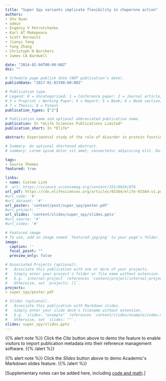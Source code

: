 ```yaml
---
title: "Super Spy variants implicate flexibility in chaperone action"
authors:
- Shu Quan
- admin
- Evgeniy V Petrotchenko
- Karl AT Makepeace
- Scott Horowitz
- Jianyi Yang
- Yang Zhang
- Christoph H Borchers
- James CA Bardwell

date: "2014-02-04T00:00:00Z"
doi: ""

# Schedule page publish date (NOT publication's date).
publishDate: "2017-01-01T00:00:00Z"

# Publication type.
# Legend: 0 = Uncategorized; 1 = Conference paper; 2 = Journal article;
# 3 = Preprint / Working Paper; 4 = Report; 5 = Book; 6 = Book section;
# 7 = Thesis; 8 = Patent
publication_types: ["2"]

# Publication name and optional abbreviated publication name.
publication: In *eLife Sciences Publications Limited*
publication_short: In *Elife*

abstract: Experimental study of the role of disorder in protein function is challenging. It has been proposed that proteins utilize disordered regions in the adaptive recognition of their various binding partners. However apart from a few exceptions, defining the importance of disorder in promiscuous binding interactions has proven to be difficult. In this paper, we have utilized a genetic selection that links protein stability to antibiotic resistance to isolate variants of the newly discovered chaperone Spy that show an up to 7 fold improved chaperone activity against a variety of substrates. These “Super Spy” variants show tighter binding to client proteins and are generally more unstable than is wild type Spy and show increases in apparent flexibility. We establish a good relationship between the degree of their instability and the improvement they show in their chaperone activity. Our results provide evidence for the importance of disorder and flexibility in chaperone function.

# Summary. An optional shortened abstract.
# summary: Lorem ipsum dolor sit amet, consectetur adipiscing elit. Duis posuere tellus ac # convallis placerat. Proin tincidunt magna sed ex sollicitudin condimentum.

tags:
- Source Themes
featured: true

links:
- name: Custom Link
#  url: https://science.sciencemag.org/content/331/6019/876
url_pdf: https://cdn.elifesciences.org/articles/01584/elife-01584-v1.pdf
#url_code: '#'
#url_dataset: '#'
url_poster: 'content/post/super_spy/poster.pdf'
#url_project: ''
url_slides: 'content/slides/super_spy/slides.pptx'
#url_source: '#'
#url_video: '#'

# Featured image
# To use, add an image named `featured.jpg/png` to your page's folder. 
image:
  caption: ''
  focal_point: ""
  preview_only: false

# Associated Projects (optional).
#   Associate this publication with one or more of your projects.
#   Simply enter your project's folder or file name without extension.
#   E.g. `internal-project` references `content/project/internal-project/index.md`.
#   Otherwise, set `projects: []`.
projects:
- super_spy/poster.pdf

# Slides (optional).
#   Associate this publication with Markdown slides.
#   Simply enter your slide deck's filename without extension.
#   E.g. `slides: "example"` references `content/slides/example/index.md`.
#   Otherwise, set `slides: ""`.
slides: super_spy/slides.pptx
---
```


{{% alert note %}}
Click the *Cite* button above to demo the feature to enable visitors to import publication metadata into their reference management software.
{{% /alert %}}

{{% alert note %}}
Click the *Slides* button above to demo Academic's Markdown slides feature.
{{% /alert %}}

[Supplementary notes can be added here, including [code and math](https://sourcethemes.com/academic/docs/writing-markdown-latex/).]

